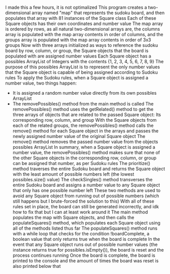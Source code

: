 I made this a few hours, it is not optimalized
This program creates a two-dimensional array named "map" that represents the sudoku board, and then populates that array with 81 instances of the Square class
Each of these Square objects has their own coordinates and number value
The map array is ordered by rows, as all natural two-dimensional arrays are, the columns array is populated with the map array contents in order of columns, and the groups array is populated with the map array contents in order of 3x3 groups
Now with three arrays initialized as ways to reference the sudoku board by row, column, or group, the Square objects that the board is populated with are assigned number values
Each Square object has a possibles ArrayList of Integers with the contents {1, 2, 3, 4, 5, 6, 7, 8, 9}
The purpose of this possibles ArrayList is to represent the only number values that the Square object is capable of being assigned according to Sudoku rules
To apply the Sudoku rules, when a Square object is assigned a number value, two things happen:
 - It is assigned a random number value directly from its own possibles ArrayList
 - The removePossibles() method from the main method is called
The removePossibles() method uses the getRelated() method to get the three arrays of objects that are related to the passed Square object: Its corresponding row, column, and group
With the Square objects from each of the related groups, the removePossibles() method calls the remove() method for each Square object in the arrays and passes the newly assigned number value of the original Square object
The remove() method removes the passed number value from the objects possibles ArrayList
In summary, when a Square object is assigned a number value, the removePossibles() method makes sure that none of the other Square objects in the corresponding row, column, or group can be assigned that number, as per Sudoku rules
The prioritize() method traverses the entire Sudoku board and returns the Square object with the least amount of possible numbers left (the lowest possibles.size() value)
The checkSingles() method transverses the entire Sudoku board and assigns a number value to any Square object that only has one possible number left
These two methods are used to avoid any Square object from running out of possible numbers (which still happens but I brute-forced the solution to this)
With all of these rules set in place, the board can still be generated incorrectly, and idk how to fix that but I can at least work around it
The main method populates the map with Square objects, and then calls the populateSquares() method, which populates each Square object using all of the methods listed thus far
The populateSquares() method runs with a while loop that checks for the condition !boardComplete, a boolean value that only returns true when the board is complete
In the event that any Square object runs out of possible number values (the instance returns true for possibles.isEmpty()), the board is reset and the process continues running
Once the board is complete, the board is printed to the console and the amount of times the board was reset is also printed below that
